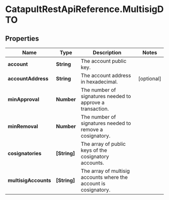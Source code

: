 # CatapultRestApiReference.MultisigDTO

## Properties
Name | Type | Description | Notes
------------ | ------------- | ------------- | -------------
**account** | **String** | The account public key. | 
**accountAddress** | **String** | The account address in hexadecimal. | [optional] 
**minApproval** | **Number** | The number of signatures needed to approve a transaction. | 
**minRemoval** | **Number** | The number of signatures needed to remove a cosignatory. | 
**cosignatories** | **[String]** | The array of public keys of the cosignatory accounts. | 
**multisigAccounts** | **[String]** | The array of multisig accounts where the account is cosignatory. | 


